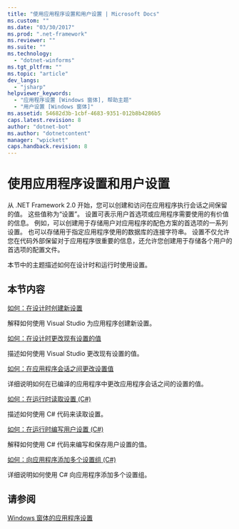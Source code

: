 ```yaml
---
title: "使用应用程序设置和用户设置 | Microsoft Docs"
ms.custom: ""
ms.date: "03/30/2017"
ms.prod: ".net-framework"
ms.reviewer: ""
ms.suite: ""
ms.technology: 
  - "dotnet-winforms"
ms.tgt_pltfrm: ""
ms.topic: "article"
dev_langs: 
  - "jsharp"
helpviewer_keywords: 
  - "应用程序设置 [Windows 窗体], 帮助主题"
  - "用户设置 [Windows 窗体]"
ms.assetid: 54682d3b-1cbf-4683-9351-012b8b4286b5
caps.latest.revision: 8
author: "dotnet-bot"
ms.author: "dotnetcontent"
manager: "wpickett"
caps.handback.revision: 8
---
```

# 使用应用程序设置和用户设置
从 .NET Framework 2.0 开始，您可以创建和访问在应用程序执行会话之间保留的值。  这些值称为“设置”。  设置可表示用户首选项或应用程序需要使用的有价值的信息。  例如，可以创建用于存储用户对应用程序的配色方案的首选项的一系列设置。  也可以存储用于指定应用程序使用的数据库的连接字符串。  设置不仅允许您在代码外部保留对于应用程序很重要的信息，还允许您创建用于存储各个用户的首选项的配置文件。  
  
 本节中的主题描述如何在设计时和运行时使用设置。  
  
## 本节内容  
 [如何：在设计时创建新设置](../../../../docs/framework/winforms/advanced/how-to-create-a-new-setting-at-design-time.md)  
  
 解释如何使用 Visual Studio 为应用程序创建新设置。  
  
 [如何：在设计时更改现有设置的值](../../../../docs/framework/winforms/advanced/how-to-change-the-value-of-an-existing-setting-at-design-time.md)  
  
 描述如何使用 Visual Studio 更改现有设置的值。  
  
 [如何：在应用程序会话之间更改设置值](../../../../docs/framework/winforms/advanced/how-to-change-the-value-of-a-setting-between-application-sessions.md)  
  
 详细说明如何在已编译的应用程序中更改应用程序会话之间的设置的值。  
  
 [如何：在运行时读取设置 \(C\#\)](../../../../docs/framework/winforms/advanced/how-to-read-settings-at-run-time-with-csharp.md)  
  
 描述如何使用 C\# 代码来读取设置。  
  
 [如何：在运行时编写用户设置 \(C\#\)](../../../../docs/framework/winforms/advanced/how-to-write-user-settings-at-run-time-with-csharp.md)  
  
 解释如何使用 C\# 代码来编写和保存用户设置的值。  
  
 [如何：向应用程序添加多个设置组 \(C\#\)](../../../../docs/framework/winforms/advanced/how-to-add-multiple-sets-of-settings-to-your-application-in-csharp.md)  
  
 详细说明如何使用 C\# 向应用程序添加多个设置组。  
  
## 请参阅  
 [Windows 窗体的应用程序设置](../../../../docs/framework/winforms/advanced/application-settings-for-windows-forms.md)
